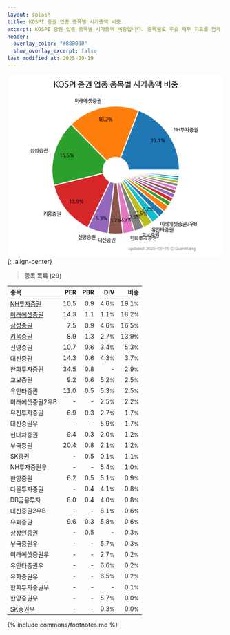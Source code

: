 ```yaml
---
layout: splash
title: KOSPI 증권 업종 종목별 시가총액 비중
excerpt: KOSPI 증권 업종 종목별 시가총액 비중입니다. 종목별로 주요 재무 지표를 함께 표시합니다.
header:
  overlay_color: "#800000"
  show_overlay_excerpt: false
last_modified_at: 2025-09-19
---
```



![KOSPI 증권 업종 종목별 시가총액 비중](/stats/sector/images/kospi_업종_증권_종목.png){: .align-center}


> **종목 목록 (29)**<a id="list"></a>

| **종목** | **PER** | **PBR** | **DIV** | **비중** |
| :------- | ------: | ------: | ------: | -------: |
| [NH투자증권](/005940/) | 10.5 | 0.9 | 4.6<small>%</small> | 19.1<small>%</small> |
| [미래에셋증권](/006800/) | 14.3 | 1.1 | 1.1<small>%</small> | 18.2<small>%</small> |
| [삼성증권](/016360/) | 7.5 | 0.9 | 4.6<small>%</small> | 16.5<small>%</small> |
| [키움증권](/039490/) | 8.9 | 1.3 | 2.7<small>%</small> | 13.9<small>%</small> |
| 신영증권 | 10.7 | 0.6 | 3.4<small>%</small> | 5.3<small>%</small> |
| 대신증권 | 14.3 | 0.6 | 4.3<small>%</small> | 3.7<small>%</small> |
| 한화투자증권 | 34.5 | 0.8 | - | 2.9<small>%</small> |
| 교보증권 | 9.2 | 0.6 | 5.2<small>%</small> | 2.5<small>%</small> |
| 유안타증권 | 11.0 | 0.5 | 5.3<small>%</small> | 2.5<small>%</small> |
| 미래에셋증권2우B | - | - | 2.5<small>%</small> | 2.2<small>%</small> |
| 유진투자증권 | 6.9 | 0.3 | 2.7<small>%</small> | 1.7<small>%</small> |
| 대신증권우 | - | - | 5.9<small>%</small> | 1.7<small>%</small> |
| 현대차증권 | 9.4 | 0.3 | 2.0<small>%</small> | 1.2<small>%</small> |
| 부국증권 | 20.4 | 0.8 | 2.1<small>%</small> | 1.2<small>%</small> |
| SK증권 | - | 0.5 | 0.1<small>%</small> | 1.1<small>%</small> |
| NH투자증권우 | - | - | 5.4<small>%</small> | 1.0<small>%</small> |
| 한양증권 | 6.2 | 0.5 | 5.1<small>%</small> | 0.9<small>%</small> |
| 다올투자증권 | - | 0.4 | 4.1<small>%</small> | 0.8<small>%</small> |
| DB금융투자 | 8.0 | 0.4 | 4.0<small>%</small> | 0.8<small>%</small> |
| 대신증권2우B | - | - | 6.1<small>%</small> | 0.6<small>%</small> |
| 유화증권 | 9.6 | 0.3 | 5.8<small>%</small> | 0.6<small>%</small> |
| 상상인증권 | - | 0.5 | - | 0.3<small>%</small> |
| 부국증권우 | - | - | 5.7<small>%</small> | 0.3<small>%</small> |
| 미래에셋증권우 | - | - | 2.7<small>%</small> | 0.2<small>%</small> |
| 유안타증권우 | - | - | 6.6<small>%</small> | 0.2<small>%</small> |
| 유화증권우 | - | - | 6.5<small>%</small> | 0.2<small>%</small> |
| 한화투자증권우 | - | - | - | 0.1<small>%</small> |
| 한양증권우 | - | - | 5.7<small>%</small> | 0.0<small>%</small> |
| SK증권우 | - | - | 0.3<small>%</small> | 0.0<small>%</small> |

{% include commons/footnotes.md %}